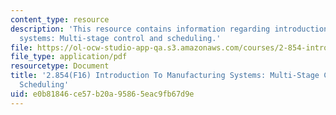 ```yaml
---
content_type: resource
description: 'This resource contains information regarding introduction to manufacturing
  systems: Multi-stage control and scheduling.'
file: https://ol-ocw-studio-app-qa.s3.amazonaws.com/courses/2-854-introduction-to-manufacturing-systems-fall-2016/e0b81846ce57b20a95865eac9fb67d9e_MIT2_854F16_Control.pdf
file_type: application/pdf
resourcetype: Document
title: '2.854(F16) Introduction To Manufacturing Systems: Multi-Stage Control and
  Scheduling'
uid: e0b81846-ce57-b20a-9586-5eac9fb67d9e
---
```


